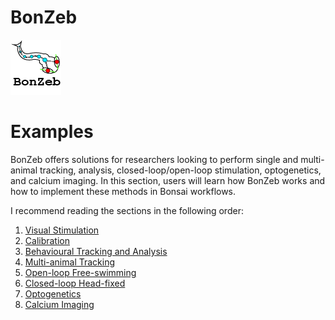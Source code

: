 # BonZeb
![](../Resources/BonZeb_Logo.png)

# Examples
BonZeb offers solutions for researchers looking to perform single and multi-animal tracking, analysis, closed-loop/open-loop stimulation, optogenetics, and calcium imaging.
In this section, users will learn how BonZeb works and how to implement these methods in Bonsai workflows.

I recommend reading the sections in the following order:
1. [Visual Stimulation](<Visual Stimulation>)
2. [Calibration](<Calibration>)
3. [Behavioural Tracking and Analysis](<Behavioural Tracking and Analysis>)
4. [Multi-animal Tracking](<Multi-animal Tracking>)
5. [Open-loop Free-swimming](<Open-loop Free-swimming>)
6. [Closed-loop Head-fixed](<Closed-loop Head-fixed>)
7. [Optogenetics](<Optogenetics>)
8. [Calcium Imaging](<Calcium Imaging>)
